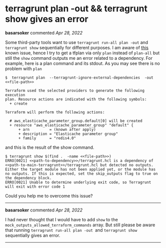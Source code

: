# terragrunt plan -out && terragrunt show gives an error

**basarsoker** commented *Apr 28, 2022*

Some third-party tools want to use `terragrunt run-all plan -out` and `terragrunt show` sequentially for different purposes. 
I am aware of [this](https://github.com/gruntwork-io/terragrunt/issues/720#issuecomment-497888756) known issue, hence I try to get a tfplan via only `plan`  instead of `plan-all` but still the `show` command outputs me an error related to a dependency.
For example, here is a plan command and its stdout. As you may see there is no problem with `plan`
```
$  terragrunt plan  --terragrunt-ignore-external-dependencies  -out <<file-path>>

Terraform used the selected providers to generate the following execution
plan. Resource actions are indicated with the following symbols:
  + create

Terraform will perform the following actions:

  # aws_elasticache_parameter_group.default[0] will be created
  + resource "aws_elasticache_parameter_group" "default" {
      + arn         = (known after apply)
      + description = "Elasticache parameter group"
      + family      = "redis4.0"
```
and this is the result of the show command. 
```
$ terragrunt show $(find .  -name <<file-path>>) 
ERRO[0021] <<path-to-dependency>>/terragrunt.hcl is a dependency of <<path-to-main-terragrunt>>/terragrunt.hcl but detected no outputs. Either the target module has not been applied yet, or the module has no outputs. If this is expected, set the skip_outputs flag to true on the dependency block. 
ERRO[0021] Unable to determine underlying exit code, so Terragrunt will exit with error code 1 
```
Could you help me to overcome this issue?
<br />
***


**basarsoker** commented *Apr 28, 2022*

I had never thought that I would have to add `show` to the `mock_outputs_allowed_terraform_commands`  array. But still please be aware that running `terragrunt run-all plan -out `and `terragrunt show` sequentially gives an error. 
***

